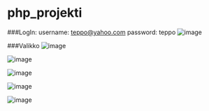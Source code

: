 # php_projekti

###LogIn: username: teppo@yahoo.com password: teppo
![image](https://user-images.githubusercontent.com/33378336/39417504-4dbfde76-4c5d-11e8-9ad8-dd6f3a5548a2.png)

###Valikko
![image](https://user-images.githubusercontent.com/33378336/39417512-58c913dc-4c5d-11e8-9b36-a62e85a34069.png)


![image](https://user-images.githubusercontent.com/33378336/39417211-60df4bc4-4c5b-11e8-9c05-7101c1e8ca31.png)

![image](https://user-images.githubusercontent.com/33378336/39417347-4ec64a90-4c5c-11e8-9a9c-0bcb75c197b1.png)

![image](https://user-images.githubusercontent.com/33378336/39417528-85317090-4c5d-11e8-9891-980fcbeb7909.png)

![image](https://user-images.githubusercontent.com/33378336/39417531-98d13950-4c5d-11e8-8ca0-8688000340e3.png)
